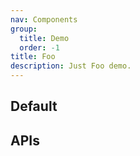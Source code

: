 ```yaml
---
nav: Components
group:
  title: Demo
  order: -1
title: Foo
description: Just Foo demo.
---
```


## Default

<code src="./demos/index.tsx" nopadding></code>

## APIs

<API></API>
